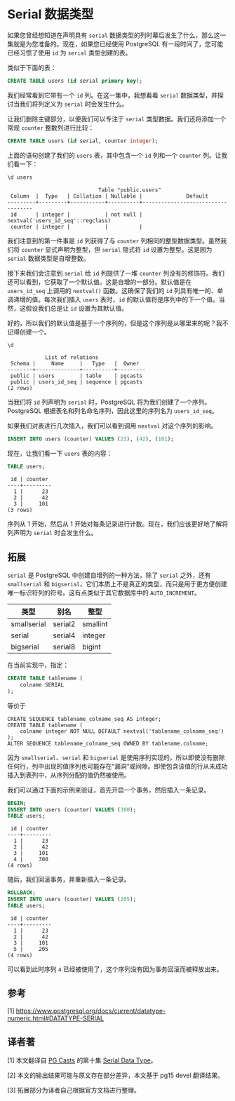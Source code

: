 # Serial 数据类型

如果您曾经想知道在声明具有 `serial` 数据类型的列时幕后发生了什么，那么这一集就是为您准备的。现在，如果您已经使用 PostgreSQL 有一段时间了，您可能已经习惯了使用 `id` 为 `serial` 类型创建的表。

类似于下面的表：

```sql
CREATE TABLE users (id serial primary key);
```

我们经常看到它带有一个 `id` 列。在这一集中，我想看看 `serial` 数据类型，并探讨当我们将列定义为 `serial` 时会发生什么。

让我们删除主键部分，以便我们可以专注于 `serial` 类型数据。我们还将添加一个常规 `counter` 整数列进行比较：

```sql
CREATE TABLE users (id serial, counter integer);
```

上面的语句创建了我们的 `users` 表，其中包含一个 `id` 列和一个 `counter` 列。让我们看一下：

```sql
\d users
```
```
                             Table "public.users"
 Column  |  Type   | Collation | Nullable |              Default
---------+---------+-----------+----------+-----------------------------------
 id      | integer |           | not null | nextval('users_id_seq'::regclass)
 counter | integer |           |          |
```

我们注意到的第一件事是 `id` 列获得了与 `counter` 列相同的整型数据类型。虽然我们将 `counter` 显式声明为整型，但 `serial` 隐式将 `id` 设置为整型。这是因为 `serial` 数据类型是自增整数。

接下来我们会注意到 `serial` 给 `id` 列提供了一堆 `counter` 列没有的修饰符。我们还可以看到，它获取了一个默认值。这是自增的一部分。默认值是在 `users_id_seq` 上调用的 `nextval()` 函数。这确保了我们的 `id` 列具有唯一的、单调递增的值。每次我们插入 `users` 表时，`id` 的默认值将是序列中的下一个值。当然，这假设我们总是让 `id` 设置为其默认值。

好的，所以我们的默认值是基于一个序列的，但是这个序列是从哪里来的呢？我不记得创建一个。

```sql
\d
```
```
            List of relations
 Schema |     Name     |   Type   |  Owner
--------+--------------+----------+---------
 public | users        | table    | pgcasts
 public | users_id_seq | sequence | pgcasts
(2 rows)
```

当我们将 `id` 列声明为 `serial` 时，PostgreSQL 将为我们创建了一个序列。PostgreSQL 根据表名和列名命名序列，因此这里的序列名为 `users_id_seq`。

如果我们对表进行几次插入，我们可以看到调用 `nextval` 对这个序列的影响。

```sql
INSERT INTO users (counter) VALUES (23), (42), (101);
```

现在，让我们看一下 `users` 表的内容：

```sql
TABLE users;
```
```
 id | counter
----+---------
  1 |      23
  2 |      42
  3 |     101
(3 rows)
```

序列从 1 开始，然后从 1 开始对每条记录进行计数。现在，我们应该更好地了解将列声明为 `serial` 时会发生什么。

## 拓展

`serial` 是 PostgreSQL 中创建自增列的一种方法，除了 `serial` 之外，还有 `smallserial` 和 `bigserial`，它们本质上不是真正的类型，而只是用于更方便创建唯一标识符列的符号。这有点类似于其它数据库中的 `AUTO_INCREMENT`。

| 类型        | 别名    | 整型     |
|-------------|---------|----------|
| smallserial | serial2 | smallint |
| serial      | serial4 | integer  |
| bigserial   | serial8 | bigint   |

在当前实现中，指定：

```sql
CREATE TABLE tablename (
    colname SERIAL
);
```

等价于

```
CREATE SEQUENCE tablename_colname_seq AS integer;
CREATE TABLE tablename (
    colname integer NOT NULL DEFAULT nextval('tablename_colname_seq')
);
ALTER SEQUENCE tablename_colname_seq OWNED BY tablename.colname;
```

因为 `smallserial`、`serial` 和 `bigserial` 是使用序列实现的，所以即使没有删除任何行，列中出现的值序列也可能存在“漏洞”或间隙。即使包含该值的行从未成功插入到表列中，从序列分配的值仍然被使用。

我们可以通过下面的示例来验证，首先开启一个事务，然后插入一条记录。
```sql
BEGIN;
INSERT INTO users (counter) VALUES (300);
TABLE users;
```
```
 id | counter
----+---------
  1 |      23
  2 |      42
  3 |     101
  4 |     300
(4 rows)
```

随后，我们回滚事务，并重新插入一条记录。

```sql
ROLLBACK;
INSERT INTO users (counter) VALUES (205);
TABLE users;
```
```
 id | counter
----+---------
  1 |      23
  2 |      42
  3 |     101
  5 |     205
(4 rows)
```

可以看到此时序列 `4` 已经被使用了，这个序列没有因为事务回滚而被释放出来。

## 参考

[1] https://www.postgresql.org/docs/current/datatype-numeric.html#DATATYPE-SERIAL

## 译者著

[1] 本文翻译自 [PG Casts](https://www.pgcasts.com/) 的第十集 [Serial Data Type](https://www.pgcasts.com/episodes/serial-data-type)。

[2] 本文的输出结果可能与原文存在部分差异，本文基于 pg15 devel 翻译结果。

[3] 拓展部分为译者自己根据官方文档进行整理。
